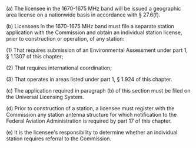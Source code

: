 (a) The licensee in the 1670-1675 MHz band will be issued a geographic area license on a nationwide basis in accordance with § 27.6(f).

(b) Licensees in the 1670-1675 MHz band must file a separate station application with the Commission and obtain an individual station license, prior to construction or operation, of any station:

(1) That requires submission of an Environmental Assessment under part 1, § 1.1307 of this chapter;

(2) That requires international coordination;

(3) That operates in areas listed under part 1, § 1.924 of this chapter.

(c) The application required in paragraph (b) of this section must be filed on the Universal Licensing System.

(d) Prior to construction of a station, a licensee must register with the Commission any station antenna structure for which notification to the Federal Aviation Administration is required by part 17 of this chapter.

(e) It is the licensee's responsibility to determine whether an individual station requires referral to the Commission.

